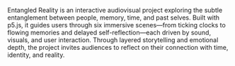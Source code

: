 Entangled Reality is an interactive audiovisual project exploring the subtle entanglement between people, memory, time, and past selves. Built with p5.js, it guides users through six immersive scenes—from ticking clocks to flowing memories and delayed self-reflection—each driven by sound, visuals, and user interaction. Through layered storytelling and emotional depth, the project invites audiences to reflect on their connection with time, identity, and reality.
